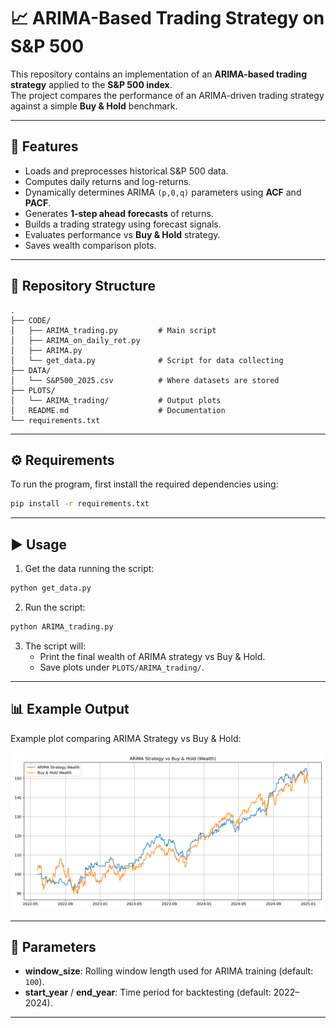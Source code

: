 # 📈 ARIMA-Based Trading Strategy on S&P 500

This repository contains an implementation of an **ARIMA-based trading strategy** applied to the **S&P 500 index**.  
The project compares the performance of an ARIMA-driven trading strategy against a simple **Buy & Hold** benchmark.  

---

## 🚀 Features
- Loads and preprocesses historical S&P 500 data.
- Computes daily returns and log-returns.
- Dynamically determines ARIMA `(p,0,q)` parameters using **ACF** and **PACF**.
- Generates **1-step ahead forecasts** of returns.
- Builds a trading strategy using forecast signals.
- Evaluates performance vs **Buy & Hold** strategy.
- Saves wealth comparison plots.

---

## 📂 Repository Structure
```
.
├── CODE/
│   ├── ARIMA_trading.py         # Main script
│   ├── ARIMA_on_daily_ret.py    
│   ├── ARIMA.py
│   └── get_data.py              # Script for data collecting
├── DATA/
│   └── S&P500_2025.csv          # Where datasets are stored
├── PLOTS/
│   └── ARIMA_trading/           # Output plots
│   README.md                    # Documentation
└── requirements.txt
```

---

## ⚙️ Requirements
To run the program, first install the required dependencies using:

```bash
pip install -r requirements.txt
```


---

## ▶️ Usage
1. Get the data running the script:
```bash
python get_data.py
```

2. Run the script:

```bash
python ARIMA_trading.py
```

3. The script will:
   - Print the final wealth of ARIMA strategy vs Buy & Hold.
   - Save plots under `PLOTS/ARIMA_trading/`.

---

## 📊 Example Output
Example plot comparing ARIMA Strategy vs Buy & Hold:

![Strategy vs Buy&Hold](PLOTS/ARIMA_trading/ARIMA_Strategy_vs_BuyAndHold.png)

---

## 📝 Parameters
- **window_size**: Rolling window length used for ARIMA training (default: `100`).
- **start_year** / **end_year**: Time period for backtesting (default: 2022–2024).

---

